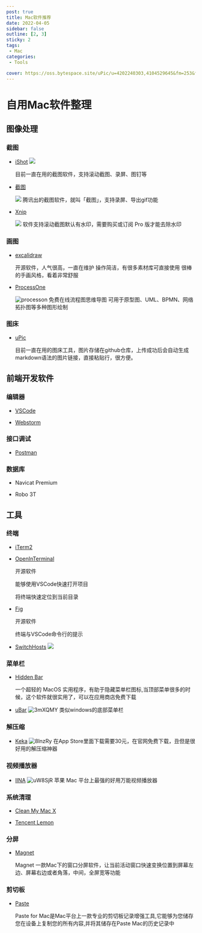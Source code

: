 ```yaml
---
post: true
title: Mac软件推荐
date: 2022-04-05
sidebar: false
outline: [2, 3]
sticky: 2
tags:
 - Mac
categories:
 - Tools

cover: https://oss.bytespace.site/uPic/u=4202240303,4104529645&fm=253&fmt=auto&app=138&f=JPEG.webp
---
```

# 自用Mac软件整理

## 图像处理

### 截图

- [iShot](https://www.better365.cn/ishot.html)
  ![](https://oss.bytespace.site/uPic/ppqVQU.png)

  目前一直在用的截图软件，支持滚动截图、录屏、图钉等

- [截图](https://jietu.qq.com/)

  ![](https://oss.bytespace.site/uPic/xEydCw.png)
  腾讯出的截图软件，就叫「截图」，支持录屏、导出gif功能

- [Xnip](https://zh.xnipapp.com/)

  ![](https://oss.bytespace.site/uPic/rj9Jtv.png)
  软件支持滚动截图默认有水印，需要购买或订阅 Pro 版才能去除水印

### 画图
- [excalidraw](https://excalidraw.com/) 
  
  开源软件，人气很高，一直在维护
  操作简洁，有很多素材库可直接使用
  很棒的手画风格，看着非常舒服

- [ProcessOne](https://www.processon.com/)

  ![processon](https://oss.bytespace.site/uPic/processon.gif)
  免费在线流程图思维导图
  可用于原型图、UML、BPMN、网络拓扑图等多种图形绘制

### 图床
- [uPic](https://blog.svend.cc/upic/) 
  
  目前一直在用的图床工具，图片存储在github仓库，上传成功后会自动生成markdown语法的图片链接，直接粘贴行，很方便。


## 前端开发软件

###  编辑器

- [VSCode](https://code.visualstudio.com/)

- [Webstorm](https://www.jetbrains.com/zh-cn/webstorm/) 

### 接口调试
- [Postman](https://www.postman.com/) 

### 数据库

- Navicat Premium

- Robo 3T


## 工具

### 终端

- [iTerm2](https://iterm2.com/)
- [OpenInTerminal](https://github.com/Ji4n1ng/OpenInTerminal/blob/master/Resources/README-zh.md) 
  
  开源软件

  能够使用VSCode快速打开项目

  将终端快速定位到当前目录

- [Fig](https://fig.io/) 
  
  开源软件

  终端与VSCode命令行的提示

- [SwitchHosts](https://switchhosts.vercel.app/zh)
  ![](https://oss.bytespace.site/uPic/k7eAp1.png)
  

### 菜单栏
- [Hidden Bar](https://apps.apple.com/app/hidden-bar/id1452453066) 
  
  一个超轻的 MacOS 实用程序，有助于隐藏菜单栏图标,当顶部菜单很多的时候，这个软件就很实用了，可以在应用商店免费下载
  
- [uBar](https://brawersoftware.com/products/ubar) 
  ![3mXQMY](https://oss.bytespace.site/uPic/3mXQMY.png)
  类似windows的底部菜单栏

### 解压缩

- [Keka](https://www.keka.io/en/) 
  ![8lnzRy](https://oss.bytespace.site/uPic/8lnzRy.png)
  在App Store里面下载需要30元，在官网免费下载，丑但是很好用的解压缩神器

### 视频播放器
- [IINA](https://www.iina.io/) 
  ![uW8SjR](https://oss.bytespace.site/uPic/uW8SjR.png)
  苹果 Mac 平台上最强的好用万能视频播放器

### 系统清理
- [Clean My Mac X](https://www.mycleanmymac.com/) 
  
- [Tencent Lemon](https://lemon.qq.com/) 

### 分屏
- [Magnet](https://apps.apple.com/cn/app/magnet/id441258766?mt=12) 
  
  Magnet 一款Mac下的窗口分屏软件，让当前活动窗口快速变换位置到屏幕左边、屏幕右边或者角落，中间，全屏宽等功能

### 剪切板
- [Paste](https://pasteapp.io/) 
  
  Paste for Mac是Mac平台上一款专业的剪切板记录增强工具,它能够为您储存您在设备上复制您的所有内容,并将其储存在Paste Mac的历史记录中







